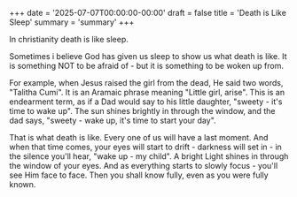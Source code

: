 +++
date = '2025-07-07T00:00:00-00:00'
draft = false
title = 'Death is Like Sleep'
summary = 'summary'
+++

In christianity death is like sleep.

Sometimes i believe God has given us sleep to show us what death is like.
It is something NOT to be afraid of - but it is something to be woken up from.

For example, when Jesus raised the girl from the dead, He said two words, "Talitha Cumi".
It is an Aramaic phrase meaning "Little girl, arise". This is an endearment term,
as if a Dad would say to his little daughter, 
"sweety - it's time to wake up". The sun shines brightly in through the window,
and the dad says, "sweety - wake up, it's time to start your day".

That is what death is like. Every one of us will have a last moment.
And when that time comes, your eyes will start to drift - darkness will set in - 
in the silence you'll hear, "wake up - my child".
A bright Light shines in through the window of your eyes.
And as everything starts to slowly focus - you'll see Him face to face.
Then you shall know fully, even as you were fully known.
